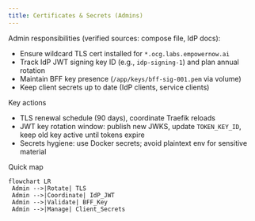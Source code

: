 ```yaml
---
title: Certificates & Secrets (Admins)
---
```


Admin responsibilities (verified sources: compose file, IdP docs):
- Ensure wildcard TLS cert installed for `*.ocg.labs.empowernow.ai`
- Track IdP JWT signing key ID (e.g., `idp-signing-1`) and plan annual rotation
- Maintain BFF key presence (`/app/keys/bff-sig-001.pem` via volume)
- Keep client secrets up to date (IdP clients, service clients)

Key actions
- TLS renewal schedule (90 days), coordinate Traefik reloads
- JWT key rotation window: publish new JWKS, update `TOKEN_KEY_ID`, keep old key active until tokens expire
- Secrets hygiene: use Docker secrets; avoid plaintext env for sensitive material

Quick map
```mermaid
flowchart LR
 Admin -->|Rotate| TLS
 Admin -->|Coordinate| IdP_JWT
 Admin -->|Validate| BFF_Key
 Admin -->|Manage| Client_Secrets
```
